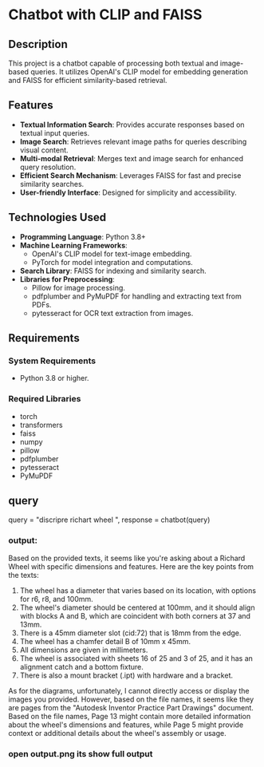 # Chatbot with CLIP and FAISS

## Description
This project is a chatbot capable of processing both textual and image-based queries. It utilizes OpenAI's CLIP model for embedding generation and FAISS for efficient similarity-based retrieval.

## Features
- **Textual Information Search**: Provides accurate responses based on textual input queries.
- **Image Search**: Retrieves relevant image paths for queries describing visual content.
- **Multi-modal Retrieval**: Merges text and image search for enhanced query resolution.
- **Efficient Search Mechanism**: Leverages FAISS for fast and precise similarity searches.
- **User-friendly Interface**: Designed for simplicity and accessibility.

## Technologies Used
- **Programming Language**: Python 3.8+
- **Machine Learning Frameworks**:
  - OpenAI's CLIP model for text-image embedding.
  - PyTorch for model integration and computations.
- **Search Library**: FAISS for indexing and similarity search.
- **Libraries for Preprocessing**:
  - Pillow for image processing.
  - pdfplumber and PyMuPDF for handling and extracting text from PDFs.
  - pytesseract for OCR text extraction from images.

## Requirements

### System Requirements
- Python 3.8 or higher.

### Required Libraries
- torch
- transformers
- faiss
- numpy
- pillow
- pdfplumber
- pytesseract
- PyMuPDF


## query

query = "discripre richart wheel ",
response = chatbot(query)
### output:
Based on the provided texts, it seems like you're asking about a Richard Wheel with specific dimensions and features. Here are the key points from the texts:

1. The wheel has a diameter that varies based on its location, with options for r6, r8, and 100mm.
2. The wheel's diameter should be centered at 100mm, and it should align with blocks A and B, which are coincident with both corners at 37 and 13mm.
3. There is a 45mm diameter slot (cid:72) that is 18mm from the edge.
4. The wheel has a chamfer detail B of 10mm x 45mm.
5. All dimensions are given in millimeters.
6. The wheel is associated with sheets 16 of 25 and 3 of 25, and it has an alignment catch and a bottom fixture.
7. There is also a mount bracket (.ipt) with hardware and a bracket.

As for the diagrams, unfortunately, I cannot directly access or display the images you provided. However, based on the file names, it seems like they are pages from the "Autodesk Inventor Practice Part Drawings" document. Based on the file names, Page 13 might contain more detailed information about the wheel's dimensions and features, while Page 5 might provide context or additional details about the wheel's assembly or usage.

### open output.png its show full output

